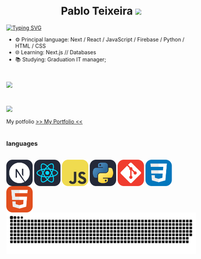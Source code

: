 <h1 align="center">Pablo Teixeira</a> <img src="https://user-images.githubusercontent.com/64318469/176737130-33ef105d-385a-43e4-a68e-33ac3f19ab12.gif" height="32" /></h1>



[![Typing SVG](https://readme-typing-svg.demolab.com?font=Fira+Code&pause=1000&color=7F3DE6&width=435&lines=Fullstack+developer)](https://git.io/typing-svg)

- ⚙️ Principal language: Next / React / JavaScript / Firebase / Python / HTML / CSS
- 🌐 Learning: Next.js // Databases
- 📚 Studying: Graduation IT manager;

</br>
<div>

<a href="https://www.linkedin.com/in/pabloteixeiraimproving/" target="_blank"><img src="https://img.shields.io/badge/-LinkedIn-%230077B5?style=for-the-badge&logo=linkedin&logoColor=white" target="_blank"></a>

<br/>

![](https://komarev.com/ghpvc/?username=Pabloodev&color=blue)

My potfolio
[ >> My Portfolio <<](https://www.pabloteixeira.site/) <br><br>

### languages

  <div style="display: inline_block"><br>
  <img align="center" title="Next" height="70" src="https://github.com/tandpfun/skill-icons/raw/main/icons/NextJS-Dark.svg">
  <img align="center" title="React" height="70" src="https://github.com/tandpfun/skill-icons/raw/main/icons/React-Dark.svg">
  <img align="center" title="JS" height="70" src="https://github.com/tandpfun/skill-icons/raw/main/icons/JavaScript.svg">
  <img align="center" title="Python" height="70" src="https://github.com/tandpfun/skill-icons/raw/main/icons/Python-Dark.svg">
  <img align="center" title="Git" height="70" src="https://github.com/tandpfun/skill-icons/raw/main/icons/Git.svg">
  <img align="center" title="CSS" height="70" src="https://github.com/tandpfun/skill-icons/raw/main/icons/CSS.svg">
  <img align="center" title="HTML" height="70" src="https://github.com/tandpfun/skill-icons/raw/main/icons/HTML.svg">
  





<picture>
  <source media="(prefers-color-scheme: dark)" srcset="https://raw.githubusercontent.com/mari4souza/mari4souza/output/github-contribution-grid-snake-dark.svg">
  <source media="(prefers-color-scheme: light)" srcset="https://raw.githubusercontent.com/mari4souza/mari4souza/output/github-contribution-grid-snake.svg">
  <img alt="github contribution grid snake animation" src="https://raw.githubusercontent.com/mari4souza/mari4souza/output/github-contribution-grid-snake.svg">
</picture>

</div>
  
  ##


</div>
